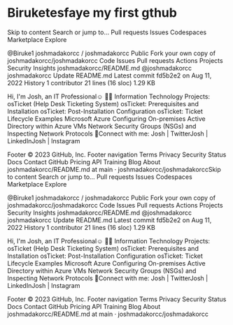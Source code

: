 # Biruketesfaye my first gthub
Skip to content
Search or jump to…
Pull requests
Issues
Codespaces
Marketplace
Explore
 
@Biruke1 
joshmadakorcc
/
joshmadakorcc
Public
Fork your own copy of joshmadakorcc/joshmadakorcc
Code
Issues
Pull requests
Actions
Projects
Security
Insights
joshmadakorcc/README.md
@joshmadakorcc
joshmadakorcc Update README.md
Latest commit fd5b2e2 on Aug 11, 2022
 History
 1 contributor
21 lines (16 sloc)  1.29 KB

Hi, I'm Josh, an IT Professional☺
👨‍💻 Information Technology Projects:
osTicket (Help Desk Ticketing System)
osTicket: Prerequisites and Installation
osTicket: Post-Installation Configuration
osTicket: Ticket Lifecycle Examples
Microsoft Azure
Configuring On-premises Active Directory within Azure VMs
Network Security Groups (NSGs) and Inspecting Network Protocols
🤳Connect with me:
Josh | TwitterJosh | LinkedInJosh | Instagram

Footer
© 2023 GitHub, Inc.
Footer navigation
Terms
Privacy
Security
Status
Docs
Contact GitHub
Pricing
API
Training
Blog
About
joshmadakorcc/README.md at main · joshmadakorcc/joshmadakorccSkip to content
Search or jump to…
Pull requests
Issues
Codespaces
Marketplace
Explore
 
@Biruke1 
joshmadakorcc
/
joshmadakorcc
Public
Fork your own copy of joshmadakorcc/joshmadakorcc
Code
Issues
Pull requests
Actions
Projects
Security
Insights
joshmadakorcc/README.md
@joshmadakorcc
joshmadakorcc Update README.md
Latest commit fd5b2e2 on Aug 11, 2022
 History
 1 contributor
21 lines (16 sloc)  1.29 KB

Hi, I'm Josh, an IT Professional☺
👨‍💻 Information Technology Projects:
osTicket (Help Desk Ticketing System)
osTicket: Prerequisites and Installation
osTicket: Post-Installation Configuration
osTicket: Ticket Lifecycle Examples
Microsoft Azure
Configuring On-premises Active Directory within Azure VMs
Network Security Groups (NSGs) and Inspecting Network Protocols
🤳Connect with me:
Josh | TwitterJosh | LinkedInJosh | Instagram

Footer
© 2023 GitHub, Inc.
Footer navigation
Terms
Privacy
Security
Status
Docs
Contact GitHub
Pricing
API
Training
Blog
About
joshmadakorcc/README.md at main · joshmadakorcc/joshmadakorcc

